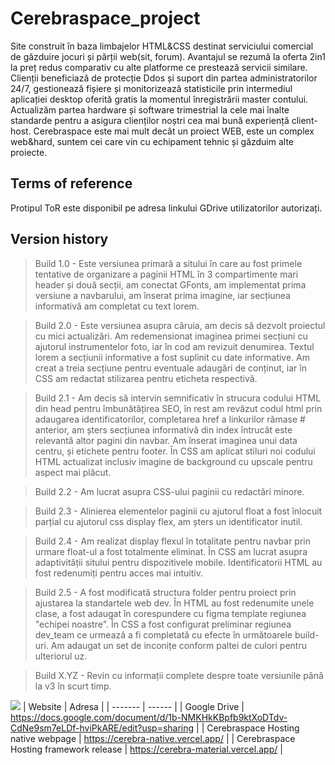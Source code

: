 # Cerebraspace_project
Site construit în baza limbajelor HTML&CSS destinat serviciului comercial de găzduire jocuri și părții web(sit, forum). Avantajul se rezumă la oferta 2in1 la preț redus comparativ cu alte platforme ce prestează servicii similare. Clienții beneficiază de protecție Ddos și suport din partea administratorilor 24/7, gestionează fișiere și monitorizează statisticile prin intermediul aplicației desktop oferită gratis la momentul înregistrării master contului. Actualizăm partea hardware și software trimestrial la cele mai înalte standarde pentru a asigura clienților noștri cea mai bună experiență client-host. Cerebraspace este mai mult decât un proiect WEB, este un complex web&hard, suntem cei care vin cu echipament tehnic și găzduim alte proiecte.

## Terms of reference
Protipul ToR este disponibil pe adresa linkului GDrive utilizatorilor autorizați.

## Version history
> Build 1.0 - Este versiunea primară a sitului în care au fost primele tentative de organizare a paginii HTML în 3 compartimente mari header și două secții, am conectat GFonts, am implementat prima versiune a navbarului, am înserat prima imagine, iar secțiunea informativă am completat cu text lorem.

> Build 2.0 - Este versiunea asupra căruia, am decis să dezvolt proiectul cu mici actualizări. Am redemensionat imaginea primei secțiuni cu ajutorul instrumentelor foto, iar în cod am revizuit denumirea. Textul lorem a secțiunii informative a fost suplinit cu date informative. Am creat a treia secțiune pentru eventuale adaugări de conținut, iar în CSS am redactat stilizarea pentru eticheta respectivă.

> Build 2.1 - Am decis să intervin semnificativ în strucura codului HTML din head pentru îmbunătățirea SEO, în rest am revăzut codul html prin adaugarea identificatorilor, completarea href a linkurilor rămase # anterior, am șters secțiunea informativă din index întrucât este relevantă altor pagini din navbar. Am înserat imaginea unui data centru, și etichete pentru footer. În CSS am aplicat stiluri noi codului HTML actualizat inclusiv imagine de background cu upscale pentru aspect mai plăcut.

> Build 2.2 - Am lucrat asupra CSS-ului paginii cu redactări minore.

> Build 2.3 - Alinierea elementelor paginii cu ajutorul float a fost înlocuit parțial cu ajutorul css display flex, am șters un identificator inutil.

> Build 2.4 - Am realizat display flexul în totalitate pentru navbar prin urmare float-ul a fost totalmente eliminat. În CSS am lucrat asupra adaptivității sitului pentru dispozitivele mobile. Identificatorii HTML au fost redenumiți pentru acces mai intuitiv.

> Build 2.5 - A fost modificată structura folder pentru proiect prin ajustarea la standartele web dev. În HTML au fost redenumite unele clase, a fost adaugat în corespundere cu figma template regiunea "echipei noastre". În CSS a fost configurat preliminar regiunea dev_team ce urmează a fi completată cu efecte în următoarele build-uri. Am adaugat un set de inconițe conform paltei de culori pentru ulteriorul uz.

> Build X.YZ - Revin cu informații complete despre toate versiunile până la v3 în scurt timp.


![](https://komarev.com/ghpvc/?username=watchfoxie&color=00a9ff&style=for-the-badge&label=VIZUALIZARI)
| Website | Adresa |
| ------- | ------ |
| Google Drive  | https://docs.google.com/document/d/1b-NMKHkKBpfb9ktXoDTdv-CdNe9sm7eLDf-hviPkARE/edit?usp=sharing |
| Cerebraspace Hosting native webpage | https://cerebra-native.vercel.app/ |
| Cerebraspace Hosting framework release | https://cerebra-material.vercel.app/ |

